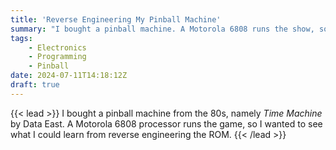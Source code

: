 ```yaml
---
title: 'Reverse Engineering My Pinball Machine'
summary: "I bought a pinball machine. A Motorola 6808 runs the show, so let's reverse engineer the ROM and maybe add some new features!"
tags:
    - Electronics
    - Programming
    - Pinball
date: 2024-07-11T14:18:12Z
draft: true
---
```


{{< lead >}}
I bought a pinball machine from the 80s, namely *Time Machine* by Data East. A Motorola 6808 
processor runs the game, so I wanted to see what I could learn from reverse engineering the ROM.
{{< /lead >}}